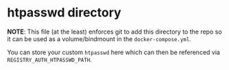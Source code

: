 # htpasswd directory

**NOTE**:
  This file (at the least) enforces git to add this directory to the repo so it can be used as a volume/bindmount in the `docker-compose.yml`.

You can store your custom `htpasswd` here which can then be referenced via `REGISTRY_AUTH_HTPASSWD_PATH`.
